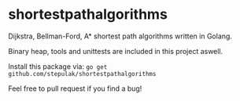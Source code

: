 # shortestpathalgorithms
Dijkstra, Bellman-Ford, A* shortest path algorithms written in Golang.

Binary heap, tools and unittests are included in this project aswell.

Install this package via: `go get github.com/stepulak/shortestpathalgorithms`

Feel free to pull request if you find a bug!
